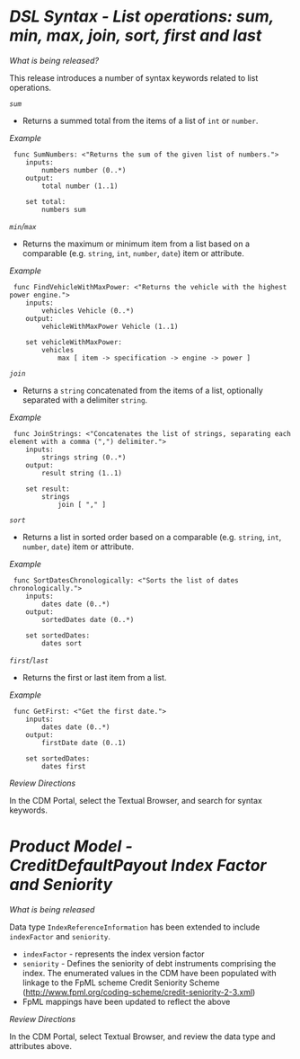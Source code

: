 # *DSL Syntax - List operations: sum, min, max, join, sort, first and last*

_What is being released?_

This release introduces a number of syntax keywords related to list operations.

*`sum`*

- Returns a summed total from the items of a list of `int` or `number`.

_Example_

```
 func SumNumbers: <"Returns the sum of the given list of numbers.">
    inputs:
        numbers number (0..*)
    output:
        total number (1..1)

    set total:
        numbers sum
```

*`min`/`max`*

- Returns the maximum or minimum item from a list based on a comparable (e.g. `string`, `int`, `number`, `date`) item or attribute.

_Example_

```
 func FindVehicleWithMaxPower: <"Returns the vehicle with the highest power engine.">
    inputs:
        vehicles Vehicle (0..*)
    output:
        vehicleWithMaxPower Vehicle (1..1)

    set vehicleWithMaxPower:
        vehicles 
            max [ item -> specification -> engine -> power ]
```

*`join`*

- Returns a `string` concatenated from the items of a list, optionally separated with a delimiter `string`.

_Example_

```
 func JoinStrings: <"Concatenates the list of strings, separating each element with a comma (",") delimiter.">
    inputs:
        strings string (0..*)
    output:
        result string (1..1)

    set result:
        strings 
            join [ "," ]
```

*`sort`*

- Returns a list in sorted order based on a comparable (e.g. `string`, `int`, `number`, `date`) item or attribute.

_Example_

```
 func SortDatesChronologically: <"Sorts the list of dates chronologically.">
    inputs:
        dates date (0..*)
    output:
        sortedDates date (0..*)

    set sortedDates:
        dates sort
```

*`first`/`last`*

- Returns the first or last item from a list.

_Example_

```
 func GetFirst: <"Get the first date.">
    inputs:
        dates date (0..*)
    output:
        firstDate date (0..1)

    set sortedDates:
        dates first
```

_Review Directions_

In the CDM Portal, select the Textual Browser, and search for syntax keywords.

# *Product Model - CreditDefaultPayout Index Factor and Seniority*

_What is being released_

Data type `IndexReferenceInformation` has been extended to include `indexFactor` and `seniority`.

- `indexFactor` - represents the index version factor
- `seniority` - Defines the seniority of debt instruments comprising the index.  The enumerated values in the CDM have been populated with linkage to the FpML scheme Credit Seniority Scheme (http://www.fpml.org/coding-scheme/credit-seniority-2-3.xml)
- FpML mappings have been updated to reflect the above

_Review Directions_

In the CDM Portal, select Textual Browser, and review the data type and attributes above.
